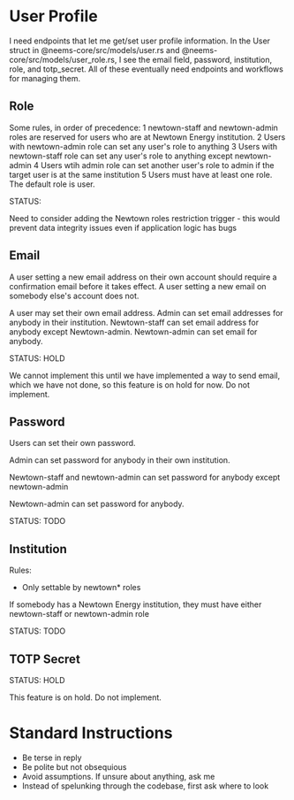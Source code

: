 # User Profile

I need endpoints that let me get/set user profile information.  In the
User struct in @neems-core/src/models/user.rs and
@neems-core/src/models/user_role.rs, I see the email field, password,
institution, role, and totp_secret.  All of these eventually need
endpoints and workflows for managing them.
  
## Role

Some rules, in order of precedence:
   1 newtown-staff and newtown-admin roles are reserved for users who are at Newtown Energy 
  institution.
   2 Users with newtown-admin role can set any user's role to anything
   3 Users with newtown-staff role can set any user's role to anything except newtown-admin
   4 Users wtih admin role can set another user's role to admin if the target user is at the same 
  institution
   5 Users must have at least one role. The default role is user.

STATUS:

Need to consider adding the Newtown roles restriction trigger - this
would prevent data integrity issues even if application logic has bugs

## Email

A user setting a new email address on their own account should require
a confirmation email before it takes effect. A user setting a new
email on somebody else's account does not.

A user may set their own email address.  Admin can set email addresses
for anybody in their institution.  Newtown-staff can set email address
for anybody except Newtown-admin.  Newtown-admin can set email for
anybody.

STATUS: HOLD

We cannot implement this until we have implemented a way to
send email, which we have not done, so this feature is on hold for
now.  Do not implement.

## Password

Users can set their own password.

Admin can set password for anybody in their own institution.

Newtown-staff and newtown-admin can set password for anybody except newtown-admin

Newtown-admin can set password for anybody.

STATUS: TODO

## Institution

Rules:

 * Only settable by newtown* roles

If somebody has a Newtown Energy institution, they must have either newtown-staff or newtown-admin role

STATUS: TODO

## TOTP Secret

STATUS: HOLD

This feature is on hold. Do not implement.


# Standard Instructions
 * Be terse in reply
 * Be polite but not obsequious
 * Avoid assumptions. If unsure about anything, ask me
 * Instead of spelunking through the codebase, first ask where to look
